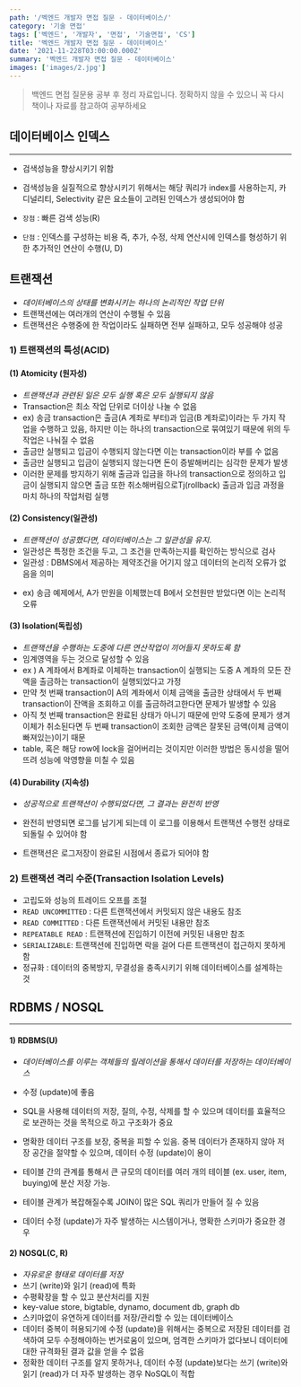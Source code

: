 ```yaml
---
path: '/벡엔드 개발자 면접 질문 - 데이터베이스/'
category: '기술 면접'
tags: ['벡엔드', '개발자', '면접', '기술면접', 'CS']
title: '벡엔드 개발자 면접 질문 - 데이터베이스'
date: '2021-11-228T03:00:00.000Z'
summary: '벡엔드 개발자 면접 질문 - 데이터베이스'
images: ['images/2.jpg']
---
```


> 백엔드 면접 질문용 공부 후 정리 자료입니다. 정확하지 않을 수 있으니 꼭 다시 책이나 자료를 참고하여 공부하세요





## 데이터베이스 인덱스

---

- 검색성능을 향상시키기 위함

- 검색성능을 실질적으로 향상시키기 위해서는 해당 쿼리가 index를 사용하는지, 카디널리티, Selectivity 같은 요소들이 고려된 인덱스가 생성되어야 함

- `장점` : 빠른 검색 성능(R)

- `단점` : 인덱스를 구성하는 비용 즉, 추가, 수정, 삭제 연산시에 인덱스를 형성하기 위한 추가적인 연산이 수행(U, D)





## 트랜잭션

- _데이터베이스의 상태를 변화시키는 하나의 논리적인 작업 단위_
- 트랜잭션에는 여러개의 연산이 수행될 수 있음
- 트랜잭션은 수행중에 한 작업이라도 실패하면 전부 실패하고, 모두 성공해야 성공

### 1) 트랜잭션의 특성(ACID)

#### (1) Atomicity (원자성)

- _트랜잭션과 관련된 일은 모두 실행 혹은 모두 실행되지 않음_
- Transaction은 최소 작업 단위로 더이상 나눌 수 없음
- ex) 송금 transaction은 출금(A 계좌로 부터)과 입금(B 계좌로)이라는 두 가지 작업을 수행하고 있음, 하지만 이는 하나의 transaction으로 묶여있기 때문에 위의 두 작업은 나눠질 수 없음
- 출금만 실행되고 입금이 수행되지 않는다면 이는 transaction이라 부를 수 없음
- 출금만 실행되고 입금이 실행되지 않는다면 돈이 증발해버리는 심각한 문제가 발생
- 이러한 문제를 방지하기 위해 출금과 입금을 하나의 transaction으로 정의하고 입금이 실행되지 않으면 출금 또한 취소해버림으로Tj(rollback) 출금과 입금 과정을 마치 하나의 작업처럼 실행

#### (2) Consistency(일관성)

- _트랜잭션이 성공했다면, 데이터베이스는 그 일관성을 유지_.
- 일관성은 특정한 조건을 두고, 그 조건을 만족하는지를 확인하는 방식으로 검사
- 일관성 : DBMS에서 제공하는 제약조건을 어기지 않고 데이터의 논리적 오류가 없음을 의미

* ex) 송금 예제에서, A가 만원을 이체했는데 B에서 오천원만 받았다면 이는 논리적 오류

#### (3) Isolation(독립성)

- _트랜잭션을 수행하는 도중에 다른 연산작업이 끼어들지 못하도록 함_
- 임계영역을 두는 것으로 달성할 수 있음
- ex ) A 계좌에서 B계좌로 이체하는 transaction이 실행되는 도중 A 계좌의 모든 잔액을 출금하는 transaction이 실행되었다고 가정
- 만약 첫 번째 transaction이 A의 계좌에서 이체 금액을 출금한 상태에서 두 번째 transaction이 잔액을 조회하고 이를 출금하려고한다면 문제가 발생할 수 있음
- 아직 첫 번째 transaction은 완료된 상태가 아니기 때문에 만약 도중에 문제가 생겨 이체가 취소된다면 두 번째 transaction이 조회한 금액은 잘못된 금액(이체 금액이 빠져있는)이기 때문
- table, 혹은 해당 row에 lock을 걸어버리는 것이지만 이러한 방법은 동시성을 떨어뜨려 성능에 악영향을 미칠 수 있음

#### (4) Durability (지속성)

- _성공적으로 트랜잭션이 수행되었다면, 그 결과는 완전히 반영_

- 완전히 반영되면 로그를 남기게 되는데 이 로그를 이용해서 트랜잭션 수행전 상태로 되돌릴 수 있어야 함

- 트랜잭션은 로그저장이 완료된 시점에서 종료가 되어야 함

### 2) 트랜잭션 격리 수준(Transaction Isolation Levels)

- 고립도와 성능의 트레이드 오프를 조절
- `READ UNCOMMITTED` : 다른 트랜잭션에서 커밋되지 않은 내용도 참조
- `READ COMMITTED` : 다른 트랜잭션에서 커밋된 내용만 참조
- `REPEATABLE READ` : 트랜잭션에 진입하기 이전에 커밋된 내용만 참조
- `SERIALIZABLE`: 트랜잭션에 진입하면 락을 걸어 다른 트랜잭션이 접근하지 못하게 함
- 정규화 : 데이터의 중복방지, 무결성을 충족시키기 위해 데이터베이스를 설계하는 것





## RDBMS / NOSQL

---

#### 1) RDBMS(U)

- _데이터베이스를 이루는 객체들의 릴레이션을 통해서 데이터를 저장하는 데이터베이스_
- 수정 (update)에 좋음
- SQL을 사용해 데이터의 저장, 질의, 수정, 삭제를 할 수 있으며 데이터를 효율적으로 보관하는 것을 목적으로 하고 구조화가 중요

- 명확한 데이터 구조를 보장, 중복을 피할 수 있음. 중복 데이터가 존재하지 않아 저장 공간을 절약할 수 있으며, 데이터 수정 (update)이 용이

- 테이블 간의 관계를 통해서 큰 규모의 데이터를 여러 개의 테이블 (ex. user, item, buying)에 분산 저장 가능.

- 테이블 관계가 복잡해질수록 JOIN이 많은 SQL 쿼리가 만들어 질 수 있음

- 데이터 수정 (update)가 자주 발생하는 시스템이거나, 명확한 스키마가 중요한 경우



#### 2) NOSQL(C, R)

- _자유로운 형태로 데이터를 저장_
- 쓰기 (write)와 읽기 (read)에 특화
- 수평확장을 할 수 있고 분산처리를 지원
- key-value store, bigtable, dynamo, document db, graph db
- 스키마없이 유연하게 데이터를 저장/관리할 수 있는 데이터베이스
- 데이터 중복이 허용되기에 수정 (update)을 위해서는 중복으로 저장된 데이터를 검색하여 모두 수정해야하는 번거로움이 있으며, 엄격한 스키마가 없다보니 데이터에 대한 규격화된 결과 값을 얻을 수 없음
- 정확한 데이터 구조를 알지 못하거나, 데이터 수정 (update)보다는 쓰기 (write)와 읽기 (read)가 더 자주 발생하는 경우 NoSQL이 적합
